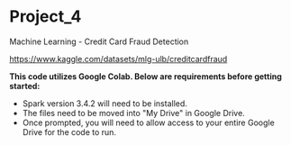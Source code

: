 # Project_4
Machine Learning - Credit Card Fraud Detection

https://www.kaggle.com/datasets/mlg-ulb/creditcardfraud 

**This code utilizes Google Colab. Below are requirements before getting started:**

- Spark version 3.4.2 will need to be installed.
- The files need to be moved into "My Drive" in Google Drive.
- Once prompted, you will need to allow access to your entire Google Drive for the code to run.
